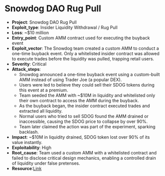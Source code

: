 # Snowdog DAO Rug Pull 

- **Project**: Snowdog DAO Rug Pull
- **Exploit_type**: Insider Liquidity Withdrawal / Rug Pull
- **Loss**: ~$10 million
- **Entry_point**: Custom AMM contract used for executing the buyback event
- **Exploit_vector**: The Snowdog team created a custom AMM to conduct a one-time buyback event. Only a whitelisted insider contract was allowed to execute trades before the liquidity was pulled, trapping retail users.
- **Severity**: Critical
- **Attack_steps**:
    - Snowdog announced a one-time buyback event using a custom-built AMM instead of using Trader Joe (a popular DEX).
    - Users were led to believe they could sell their SDOG tokens during this event at a premium.
    - Team seeded the AMM with ~$10M in liquidity and whitelisted only their own contract to access the AMM during the buyback.
    - As the buyback began, the insider contract executed trades and extracted all liquidity.
    - Normal users who tried to sell SDOG found the AMM drained or inaccessible, causing the SDOG price to collapse by over 90%.
    - Team later claimed the action was part of the experiment, sparking backlash.
- **Impact**: ~$10M in liquidity drained, SDOG token lost over 90% of its value instantly.
- **Exploitability**: High
- **Root_cause**: Team used a custom AMM with a whitelisted contract and failed to disclose critical design mechanics, enabling a controlled drain of liquidity under false pretenses.
- **Resource**:[Link](https://pexx.com/chaindebrief/snowdog-avalanche-rugpull/)